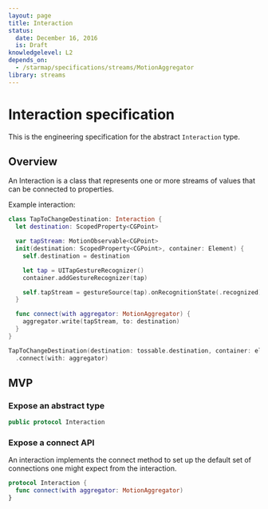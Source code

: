 ```yaml
---
layout: page
title: Interaction
status:
  date: December 16, 2016
  is: Draft
knowledgelevel: L2
depends_on:
  - /starmap/specifications/streams/MotionAggregator
library: streams
---
```


# Interaction specification

This is the engineering specification for the abstract `Interaction` type.

## Overview

An Interaction is a class that represents one or more streams of values that can be connected to
properties.

Example interaction:

```swift
class TapToChangeDestination: Interaction {
  let destination: ScopedProperty<CGPoint>

  var tapStream: MotionObservable<CGPoint>
  init(destination: ScopedProperty<CGPoint>, container: Element) {
    self.destination = destination

    let tap = UITapGestureRecognizer()
    container.addGestureRecognizer(tap)

    self.tapStream = gestureSource(tap).onRecognitionState(.recognized).centroid(in: container)
  }

  func connect(with aggregator: MotionAggregator) {
    aggregator.write(tapStream, to: destination)
  }
}

TapToChangeDestination(destination: tossable.destination, container: element)
  .connect(with: aggregator)
```

## MVP

### Expose an abstract type

```swift
public protocol Interaction
```

### Expose a connect API

An interaction implements the connect method to set up the default set of connections one might
expect from the interaction.

```swift
protocol Interaction {
  func connect(with aggregator: MotionAggregator)
}
```
